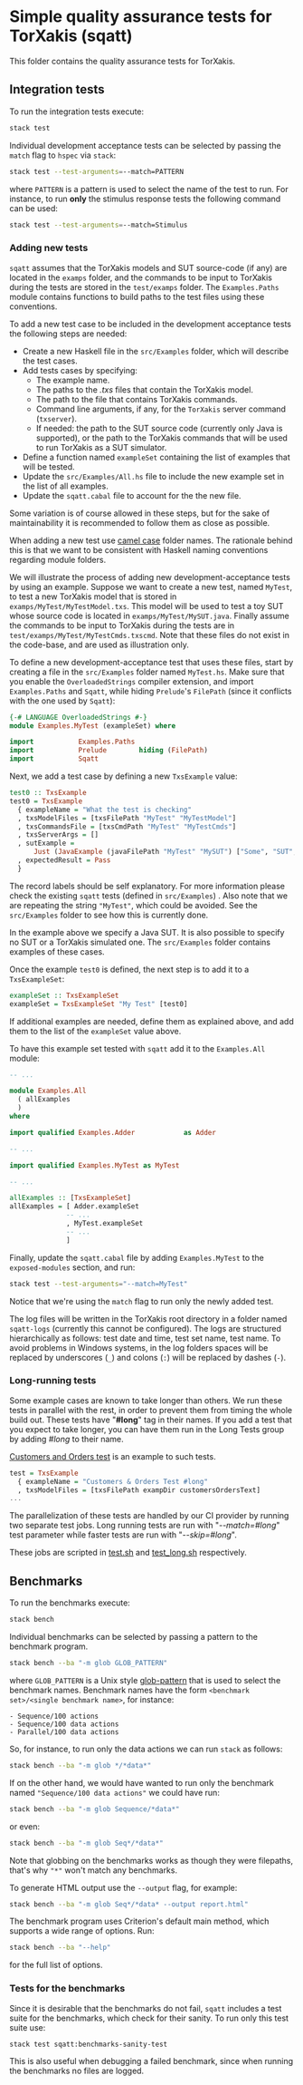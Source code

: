 # Simple quality assurance tests for TorXakis (sqatt)

This folder contains the quality assurance tests for TorXakis.

## Integration tests

To run the integration tests execute:

```sh
stack test
```

Individual development acceptance tests can be selected by passing the `match`
flag to `hspec` via `stack`:

```sh
stack test --test-arguments=--match=PATTERN
```

where `PATTERN` is a pattern is used to select the name of the test to run. For
instance, to run **only** the stimulus response tests the following command can be
used:

```sh
stack test --test-arguments=--match=Stimulus
```

### Adding new tests

`sqatt` assumes that the TorXakis models and SUT source-code (if any) are
located in the `examps` folder, and the commands to be input to TorXakis during
the tests are stored in the `test/examps` folder. The `Examples.Paths` module
contains functions to build paths to the test files using these conventions.

To add a new test case to be included in the development acceptance tests the
following steps are needed:

- Create a new Haskell file in the `src/Examples` folder, which will describe the test cases.
- Add tests cases by specifying:
    - The example name.
    - The paths to the _.txs_ files that contain the TorXakis model.
    - The path to the file that contains TorXakis commands.
    - Command line arguments, if any, for the `TorXakis` server command
      (`txserver`).
    - If needed: the path to the SUT source code (currently only Java is
    supported), or the path to the TorXakis commands that will be used to
    run TorXakis as a SUT simulator.
- Define a function named `exampleSet` containing the list of examples that will be tested.
- Update the `src/Examples/All.hs` file to include the new example set in the list of all examples.
- Update the `sqatt.cabal` file to account for the the new file.

Some variation is of course allowed in these steps, but for the sake of
maintainability it is recommended to follow them as close as possible.

When adding a new test
use [camel case](https://en.wikipedia.org/wiki/Camel_case) folder names. The
rationale behind this is that we want to be consistent with Haskell naming
conventions regarding module folders.

We will illustrate the process of adding new development-acceptance tests by
using an example. Suppose we want to create a new test, named `MyTest`, to test
a new TorXakis model that is stored in `examps/MyTest/MyTestModel.txs`. This
model will be used to test a toy SUT whose source code is located in
`examps/MyTest/MySUT.java`. Finally assume the commands to be input to TorXakis
during the tests are in `test/examps/MyTest/MyTestCmds.txscmd`. Note that these
files do not exist in the code-base, and are used as illustration only.

To define a new development-acceptance test that uses these files, start by
creating a file in the `src/Examples` folder named `MyTest.hs`. Make sure that
you enable the `OverloadedStrings` compiler extension, and import
`Examples.Paths` and `Sqatt`, while hiding `Prelude`'s `FilePath` (since it
conflicts with the one used by `Sqatt`):

```haskell
{-# LANGUAGE OverloadedStrings #-}
module Examples.MyTest (exampleSet) where

import           Examples.Paths
import           Prelude        hiding (FilePath)
import           Sqatt
```

Next, we add a test case by defining a new `TxsExample` value:

```haskell
test0 :: TxsExample
test0 = TxsExample
  { exampleName = "What the test is checking"
  , txsModelFiles = [txsFilePath "MyTest" "MyTestModel"]
  , txsCommandsFile = [txsCmdPath "MyTest" "MyTestCmds"]
  , txsServerArgs = []
  , sutExample = 
      Just (JavaExample (javaFilePath "MyTest" "MySUT") ["Some", "SUT", "Args"])
  , expectedResult = Pass
  }

```

The record labels should be self explanatory. For more information please check
the existing `sqatt` tests (defined in `src/Examples`) . Also note that we are
repeating the string `"MyTest"`, which could be avoided. See the `src/Examples`
folder to see how this is currently done.

In the example above we specify a Java SUT. It is also possible to specify no
SUT or a TorXakis simulated one. The `src/Examples` folder contains examples of
these cases.

Once the example `test0` is defined, the next step is to add it to a
`TxsExampleSet`:

```haskell
exampleSet :: TxsExampleSet
exampleSet = TxsExampleSet "My Test" [test0]
```

If additional examples are needed, define them as explained above, and add them
to the list of the `exampleSet` value above.

To have this example set tested with `sqatt` add it to the `Examples.All`
module:

```haskell
-- ...

module Examples.All
  ( allExamples
  )
where

import qualified Examples.Adder            as Adder

-- ...

import qualified Examples.MyTest as MyTest

-- ...

allExamples :: [TxsExampleSet]
allExamples = [ Adder.exampleSet
              -- ...
              , MyTest.exampleSet
              -- ...
              ]
```

Finally, update the `sqatt.cabal` file by adding `Examples.MyTest` to the
`exposed-modules` section, and run:

```sh
stack test --test-arguments="--match=MyTest"
```

Notice that we're using the `match` flag to run only the newly added test.

The log files will be written in the TorXakis root directory in a folder named
`sqatt-logs` (currently this cannot be configured). The logs are structured
hierarchically as follows: test date and time, test set name, test name. To
avoid problems in Windows systems, in the log folders spaces will be replaced
by underscores (`_`) and colons (`:`) will be replaced by dashes (`-`).

### Long-running tests

Some example cases are known to take longer than others. We run these tests in
parallel with the rest, in order to prevent them from timing the whole build
out. These tests have "**#long**" tag in their names. If you add a test that
you expect to take longer, you can have them run in the Long Tests group by
adding _#long_ to their name.

[Customers and Orders test](src/Examples/CustomersOrders.hs) is an example to
such tests.

```haskell
test = TxsExample
  { exampleName = "Customers & Orders Test #long"
  , txsModelFiles = [txsFilePath exampDir customersOrdersText]
...
```

The parallelization of these tests are handled by our CI provider by running
two separate test jobs. Long running tests are run with "_--match=#long_" test
parameter while faster tests are run with "_--skip=#long_".

These jobs are scripted in [test.sh](../../ci/test.sh)
and [test_long.sh](../../ci/test_long.sh) respectively.

## Benchmarks

To run the benchmarks execute:

```sh
stack bench
```

Individual benchmarks can be selected by passing a pattern to the benchmark
program.

```sh
stack bench --ba "-m glob GLOB_PATTERN"
```

where `GLOB_PATTERN` is a Unix
style [glob-pattern](https://en.wikipedia.org/wiki/Glob_(programming)#Unix)
that is used to select the benchmark names. Benchmark names have the form
`<benchmark set>/<single benchmark name>`, for instance:

```text
- Sequence/100 actions
- Sequence/100 data actions
- Parallel/100 data actions
```

So, for instance, to run only the data actions we can run `stack` as follows:

```sh
stack bench --ba "-m glob */*data*"
```

If on the other hand, we would have wanted to run only the benchmark named
`"Sequence/100 data actions"` we could have run:

```sh
stack bench --ba "-m glob Sequence/*data*"
```

or even:

```sh
stack bench --ba "-m glob Seq*/*data*"
```

Note that globbing on the benchmarks works as though they were filepaths,
that's why `"*"` won't match any benchmarks.

To generate HTML output use the `--output` flag, for example:

```sh
stack bench --ba "-m glob Seq*/*data* --output report.html"
```

The benchmark program uses Criterion's default main method, which supports a
wide range of options. Run:

```sh
stack bench --ba "--help"
```

for the full list of options.

### Tests for the benchmarks

Since it is desirable that the benchmarks do not fail, `sqatt` includes a test
suite for the benchmarks, which check for their sanity. To run only this test
suite use:

```sh
stack test sqatt:benchmarks-sanity-test
```

This is also useful when debugging a failed benchmark, since when running the
benchmarks no files are logged.
